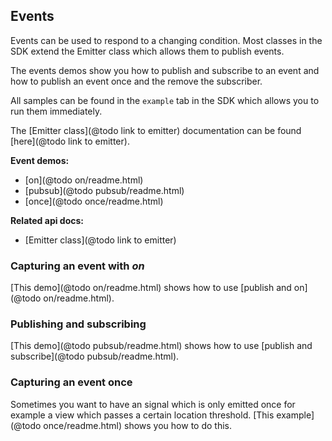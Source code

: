 ## Events

Events can be used to respond to a changing condition.
Most classes in the SDK extend the Emitter class which
allows them to publish events.

The events demos show you how to publish and subscribe
to an event and how to publish an event once and the remove
the subscriber.

All samples can be found in the `example` tab in the SDK
which allows you to run them immediately.

The [Emitter class](@todo link to emitter) documentation can be
found [here](@todo link to emitter).

**Event demos:**
- [on](@todo on/readme.html)
- [pubsub](@todo pubsub/readme.html)
- [once](@todo once/readme.html)

**Related api docs:**
- [Emitter class](@todo link to emitter)

### Capturing an event with _on_

[This demo](@todo on/readme.html) shows how to use [publish and on](@todo on/readme.html).

### Publishing and subscribing

[This demo](@todo pubsub/readme.html) shows how to use [publish and subscribe](@todo pubsub/readme.html).

### Capturing an event once

Sometimes you want to have an signal which is only emitted once for example
a view which passes a certain location threshold.
[This example](@todo once/readme.html) shows you how to do this.


